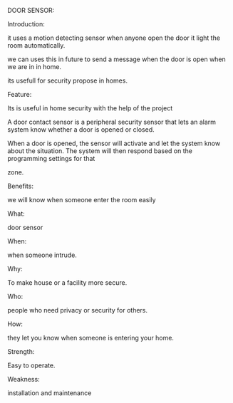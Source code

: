 DOOR SENSOR:

Introduction: 
 
it uses a motion detecting sensor when anyone open the door it light the room automatically.

we can uses this in future to send a message when the door is open when we are in in home.

its usefull for security propose in homes.

Feature:

Its is useful in home security with the help of the project

A door contact sensor is a peripheral security sensor that lets an alarm system know whether a door is opened or closed.

When a door is opened, the sensor will activate and let the system know about the situation. The system will then respond based on the programming settings for that

zone.

Benefits:

we will know when someone enter the room easily

What:

door sensor

When:

when someone intrude.

Why:

To make house or a facility more secure.

Who:

people who need privacy or security for others.

How:

they let you know when someone is entering your home.

Strength:

Easy to operate.

Weakness:

installation and maintenance


